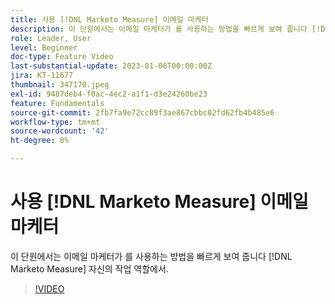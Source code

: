 ```yaml
---
title: 사용 [!DNL Marketo Measure] 이메일 마케터
description: 이 단원에서는 이메일 마케터가 를 사용하는 방법을 빠르게 보여 줍니다 [!DNL Marketo Measure] 자신의 작업 역할에서.
role: Leader, User
level: Beginner
doc-type: Feature Video
last-substantial-update: 2023-01-06T00:00:00Z
jira: KT-11677
thumbnail: 347170.jpeg
exl-id: 9487deb4-f0ac-4ec2-a1f1-d3e24260be23
feature: Fundamentals
source-git-commit: 2fb7fa9e72cc89f3ae867cbbc02fd62fb4b485e6
workflow-type: tm+mt
source-wordcount: '42'
ht-degree: 0%

---
```


# 사용 [!DNL Marketo Measure] 이메일 마케터

이 단원에서는 이메일 마케터가 를 사용하는 방법을 빠르게 보여 줍니다 [!DNL Marketo Measure] 자신의 작업 역할에서.

>[!VIDEO](https://video.tv.adobe.com/v/347170/?quality=12&learn=on)
